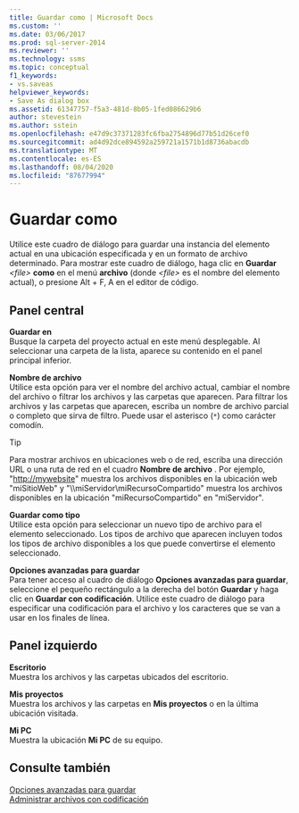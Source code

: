 ```yaml
---
title: Guardar como | Microsoft Docs
ms.custom: ''
ms.date: 03/06/2017
ms.prod: sql-server-2014
ms.reviewer: ''
ms.technology: ssms
ms.topic: conceptual
f1_keywords:
- vs.saveas
helpviewer_keywords:
- Save As dialog box
ms.assetid: 61347757-f5a3-481d-8b05-1fed086629b6
author: stevestein
ms.author: sstein
ms.openlocfilehash: e47d9c37371283fc6fba2754896d77b51d26cef0
ms.sourcegitcommit: ad4d92dce894592a259721a1571b1d8736abacdb
ms.translationtype: MT
ms.contentlocale: es-ES
ms.lasthandoff: 08/04/2020
ms.locfileid: "87677994"
---
```

# <a name="save-as"></a>Guardar como
  Utilice este cuadro de diálogo para guardar una instancia del elemento actual en una ubicación especificada y en un formato de archivo determinado. Para mostrar este cuadro de diálogo, haga clic en **Guardar** *\<file>* **como** en el menú **archivo** (donde *\<file>* es el nombre del elemento actual), o presione Alt + F, A en el editor de código.  
  
## <a name="central-panel"></a>Panel central  
 **Guardar en**  
 Busque la carpeta del proyecto actual en este menú desplegable. Al seleccionar una carpeta de la lista, aparece su contenido en el panel principal inferior.  
  
 **Nombre de archivo**  
 Utilice esta opción para ver el nombre del archivo actual, cambiar el nombre del archivo o filtrar los archivos y las carpetas que aparecen. Para filtrar los archivos y las carpetas que aparecen, escriba un nombre de archivo parcial o completo que sirva de filtro. Puede usar el asterisco (`*`) como carácter comodín.  
  
> [!TIP]
>  Para mostrar archivos en ubicaciones web o de red, escriba una dirección URL o una ruta de red en el cuadro **Nombre de archivo** . Por ejemplo, "<http://mywebsite>" muestra los archivos disponibles en la ubicación web "miSitioWeb" y "\\\miServidor\miRecursoCompartido" muestra los archivos disponibles en la ubicación "miRecursoCompartido" en "miServidor".  
  
 **Guardar como tipo**  
 Utilice esta opción para seleccionar un nuevo tipo de archivo para el elemento seleccionado. Los tipos de archivo que aparecen incluyen todos los tipos de archivo disponibles a los que puede convertirse el elemento seleccionado.  
  
 **Opciones avanzadas para guardar**  
 Para tener acceso al cuadro de diálogo **Opciones avanzadas para guardar**, seleccione el pequeño rectángulo a la derecha del botón **Guardar** y haga clic en **Guardar con codificación**. Utilice este cuadro de diálogo para especificar una codificación para el archivo y los caracteres que se van a usar en los finales de línea.  
  
## <a name="left-panel"></a>Panel izquierdo  
 **Escritorio**  
 Muestra los archivos y las carpetas ubicados del escritorio.  
  
 **Mis proyectos**  
 Muestra los archivos y las carpetas en **Mis proyectos** o en la última ubicación visitada.  
  
 **Mi PC**  
 Muestra la ubicación **Mi PC** de su equipo.  
  
## <a name="see-also"></a>Consulte también  
 [Opciones avanzadas para guardar](advanced-save-options.md)   
 [Administrar archivos con codificación](../solution/manage-files-with-encoding.md)  
  
  
